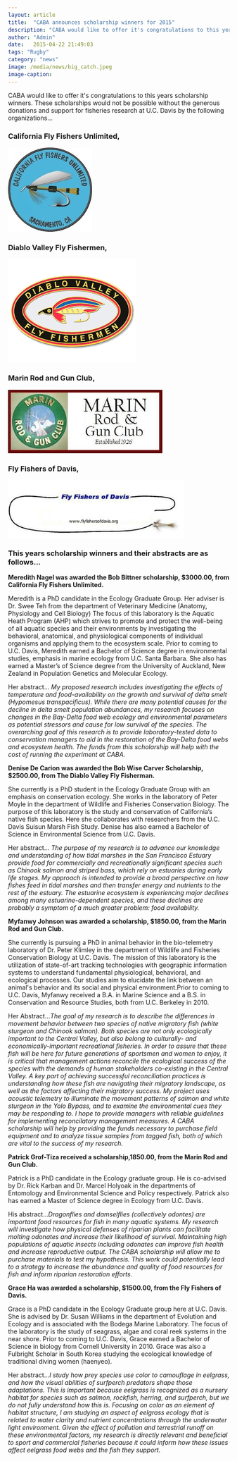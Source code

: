 ```yaml
---
layout: article
title:  "CABA announces scholarship winners for 2015"
description: "CABA would like to offer it's congratulations to this years scholarship winners."
author: "Admin"
date:   2015-04-22 21:49:03
tags: "Rugby"
category: "news"
image: /media/news/big_catch.jpeg
image-caption:
---
```

<p>
	CABA would like to offer it's congratulations to this years scholarship winners. These scholarships would not be possible without the generous donations and support for fisheries research at U.C. Davis by the following organizations...
</p>
<h3>California Fly Fishers Unlimited,</h3>
<div class="image_wrapper left">
	<a class="gallery" href="/media/news/california_fly_fishers_unlimited.jpeg">
		<img alt="California Fly Fishers Unlimited (CFFU)" src="/media//news/california_fly_fishers_unlimited.jpeg"/>
	</a>
</div>
<h3>Diablo Valley Fly Fishermen,</h3>
<div class="image_wrapper left">
	<a class="gallery" href="/media/news/diablo_valley_fly_fishermen.png">
		<img alt="Diablo Valley Fly Fishermen (DVFF)" src="/media/news/diablo_valley_fly_fishermen.png"/>
	</a>
</div>
<h3>Marin Rod and Gun Club,</h3>
<div class="image_wrapper left">
	<a class="gallery" href="/media/news/marin_rod_and_gun_club.jpeg">
		<img alt="Marin Rod and Gun Club (MRGC)" src="/media/news/marin_rod_and_gun_club.jpeg"/>
	</a>
</div>
<h3>Fly Fishers of Davis,</h3>
<div class="image_wrapper left">
	<a class="gallery" href="/media/news/fly_fishers_of_davis.jpeg">
		<img alt="Fly Fishers of Davis" src="/media/news/fly_fishers_of_davis.jpeg"/>
	</a>
</div>
<h3>This years scholarship winners and their abstracts are as follows...</h3>
<section>
<p>
<b>Meredith Nagel was awarded the Bob Bittner scholarship, $3000.00, from California Fly Fishers Unlimited.</b></p>
<p>Meredith is a PhD candidate in the Ecology Graduate Group. Her adviser is Dr. Swee Teh from the department of Veterinary Medicine (Anatomy, Physiology and Cell Biology) The focus of this laboratory is
the Aquatic Heath Program (AHP) which strives to promote and protect the well-being of all aquatic species and their environments by investigating the behavioral, anatomical, and physiological components of individual organisms and applying them to the ecosystem scale. Prior to coming to U.C. Davis, Meredith earned a Bachelor of Science degree in environmental studies, emphasis in marine ecology from U.C. Santa Barbara. She also has earned a Master’s of Science degree from the University of Auckland, New Zealand in Population Genetics and Molecular Ecology.</p>
<p>
	Her abstract…
	<i>My proposed research includes investigating the effects of temperature and food-availability on the growth and survival of delta smelt (Hypomesus transpacificus). While there are many potential causes for the decline in delta smelt population abundances, my research focuses on changes in the Bay-Delta food web ecology and environmental parameters as potential stressors and cause for low survival of the species. The overarching goal of this research is to provide laboratory-tested data to conservation managers to aid in the restoration of the Bay-Delta food webs and ecosystem health. The funds from this scholarship will help with the cost of running the experiment at CABA.</i>
</p>
</section>
<section>
<p>
<b>Denise De Carion was awarded the Bob Wise Carver Scholarship, $2500.00,  from The Diablo Valley Fly Fisherman.</b></p>
<p>She currently is a PhD student in the Ecology Graduate Group with an emphasis on conservation ecology. She works in the laboratory of Peter Moyle in the department of Wildlife and Fisheries Conservation Biology. The purpose of this laboratory is the study and conservation of California’s native fish species. Here she collaborates with researchers from the U.C. Davis Suisun Marsh Fish Study. Denise has also earned a Bachelor of Science in Environmental Science from U.C. Davis.</p>
<p>Her abstract…
<i>The purpose of my research is to advance our knowledge and understanding of how tidal marshes in the San Francisco Estuary provide food for commercially and recreationally significant species such as Chinook salmon and striped bass, which rely on estuaries during early life stages. My approach is intended to provide a broad perspective on how fishes feed in tidal marshes and then transfer energy and nutrients to the rest of the estuary. The estuarine ecosystem is experiencing major declines among many estuarine-dependent species, and these declines are probably a symptom of a much greater problem: food availability.</i>
  </p>
</section>

<section>
<p><b>Myfanwy Johnson was awarded  a scholarship, $1850.00, from the Marin Rod and Gun Club.</b></p>
<p>She currently is pursuing a PhD in animal behavior in the bio-telemetry laboratory of Dr. Peter Klimley in the department of Wildlife and Fisheries Conservation Biology at U.C. Davis.  The mission of this laboratory is the utilization of state-of-art tracking technologies with geographic information systems to understand fundamental physiological, behavioral, and ecological processes.  Our studies aim to elucidate the link between an animal's behavior and its social and physical environment.Prior to coming to U.C. Davis, Myfanwy received a B.A. in Marine Science and a B.S. in Conservation and Resource Studies, both from U.C. Berkeley in 2010.</p>
<p>
Her Abstract...<i>The goal of my research is to describe the differences in movement behavior between two species of native migratory fish (white sturgeon and Chinook salmon).  Both species are not only ecologically important to the Central Valley, but also belong to culturally- and economically-important recreational fisheries.  In order to assure that these fish will be here for future generations of sportsmen  and women to enjoy, it is critical that management actions reconcile the ecological success of the species with the demands of human stakeholders co-existing in the Central Valley.  A key part of achieving successful reconciliation  practices is understanding  how these fish are navigating their migratory  landscape, as well as the factors affecting  their migratory success.  My project uses acoustic telemetry to illuminate the movement patterns of salmon and white sturgeon in the Yolo Bypass, and to examine the environmental cues they may be responding to. I hope to provide managers with reliable guidelines for implementing reconcilatory management measures.  A CABA scholarship will help by providing the funds necessary to purchase field equipment and to analyze tissue samples from tagged fish, both of which are vital to the success of my research.</i>
</p>
</section>

<section>
<p><b>Patrick Grof-Tiza received a scholarship,1850.00, from the Marin Rod and Gun Club.</b></p>
<p>Patrick is a PhD candidate in the Ecology graduate group. He is co-advised by Dr. Rick Karban and Dr. Marcel Holyoak in the departments of Entomology and Environmental Science and Policy respectively. Patrick also has earned a Master of Science degree in Ecology from U.C. Davis.</p>
<p>
His abstract…<i>Dragonflies and damselflies (collectively odontes) are important food resources for fish in many aquatic systems. My research will investigate how physical defenses of riparian plants can facilitate molting odonates and increase their likelihood of survival. Maintaining high populations of aquatic insects including odonates can improve fish health and increase reproductive output. The CABA scholarship will allow me to purchase materials to test my hypothesis. This work could potentially lead to a strategy to increase the abundance and quality of food resources for fish and inform riparian restoration efforts.</i>
</p>
</section>

<section>
<p><b>Grace Ha was awarded a scholarship, $1500.00, from the Fly Fishers of Davis.</b></p>
<p>
  Grace is a PhD candidate in the Ecology Graduate group here at U.C. Davis. She is advised by Dr. Susan Williams in the department of Evolution and Ecology and is associated with the Bodega Marine Laboratory. The focus of the laboratory is the study of seagrass, algae and coral reek systems in the near shore. Prior to coming to U.C. Davis, Grace earned a Bachelor of Science in biology from Cornell University in 2010. Grace was also a Fulbright Scholar in South Korea studying the ecological knowledge of traditional diving women (haenyeo).   </p>
<p>
Her abstract…<i>I study how prey species use color to camouflage in eelgrass, and how the visual abilities of surfperch predators shape those adaptations. This is important because eelgrass is recognized as a nursery habitat for species such as salmon, rockfish, herring, and surfperch, but we do not fully understand how this is. Focusing on color as an element of habitat structure, I am studying an aspect of eelgrass ecology that is related to water clarity and nutrient concentrations through the underwater light environment. Given the effect of pollution and terrestrial runoff on these environmental factors, my research is directly relevant and beneficial to sport and commercial fisheries because it could inform how these issues affect eelgrass food webs and the fish they support.</i>
</p>
</section>